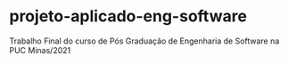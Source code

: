 # projeto-aplicado-eng-software
Trabalho Final do curso de Pós Graduação de Engenharia de Software na PUC Minas/2021
